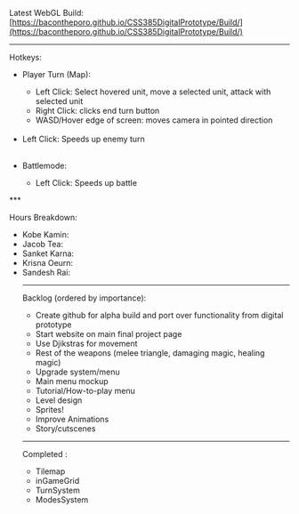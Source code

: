Latest WebGL Build: [https://bacontheporo.github.io/CSS385DigitalPrototype/Build/](https://bacontheporo.github.io/CSS385DigitalPrototype/Build/)
***

Hotkeys:
<ul> 
 <li> Player Turn (Map): </li>
 <ul>
  <li> Left Click: Select hovered unit, move a selected unit, attack with selected unit </li>
  <li> Right Click: clicks end turn button </li>
  <li> WASD/Hover edge of screen: moves camera in pointed direction </li>
 </ul>
 <br>
 <li> Left Click: Speeds up enemy turn </li>
 <ul>
 </ul>
 <br>
 <li> Battlemode: </li>
 <ul>
  <li> Left Click: Speeds up battle </li>
  
 </ul>
</ul>
*** 

Hours Breakdown: <br>
<ul>
  <li> Kobe Kamin: </li>
  <li> Jacob Tea: </li>
  <li> Sanket Karna: </li>
  <li> Krisna Oeurn: </li>
  <li> Sandesh Rai: </li>



***

Backlog (ordered by importance): <br>
* Create github for alpha build and port over functionality from digital prototype
* Start website on main final project page
* Use Djikstras for movement
* Rest of the weapons (melee triangle, damaging magic, healing magic)
* Upgrade system/menu 
* Main menu mockup 
* Tutorial/How-to-play menu 
* Level design 
* Sprites!
* Improve Animations
* Story/cutscenes

***

Completed : <br>
* Tilemap
* inGameGrid
* TurnSystem
* ModesSystem
